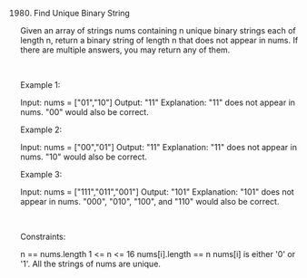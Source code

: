 1980. Find Unique Binary String

Given an array of strings nums containing n unique binary strings each of length n, return a binary string of length n that does not appear in nums. If there are multiple answers, you may return any of them.

 

Example 1:

Input: nums = ["01","10"]
Output: "11"
Explanation: "11" does not appear in nums. "00" would also be correct.


Example 2:

Input: nums = ["00","01"]
Output: "11"
Explanation: "11" does not appear in nums. "10" would also be correct.


Example 3:

Input: nums = ["111","011","001"]
Output: "101"
Explanation: "101" does not appear in nums. "000", "010", "100", and "110" would also be correct.


 

Constraints:

n == nums.length
1 <= n <= 16
nums[i].length == n
nums[i] is either '0' or '1'.
All the strings of nums are unique.